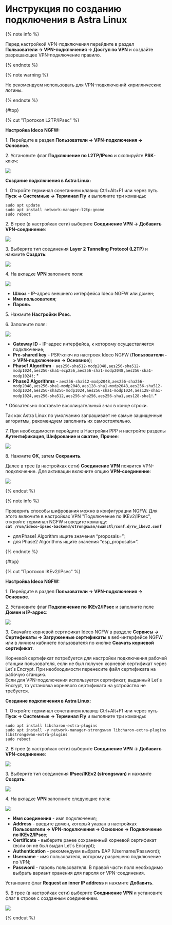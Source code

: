 # Инструкция по созданию подключения в Astra Linux

{% note info %}

Перед настройкой VPN-подключения перейдите в раздел **Пользователи -> VPN-подключения -> Доступ по VPN** и создайте разрешающее VPN-подключение правило.

{% endnote %}

{% note warning %}

Не рекомендуем использовать для VPN-подключений кириллические логины.

{% endnote %}

{#top}

{% cut "Протокол L2TP/IPsec" %}

**Настройка Ideco NGFW:**

1\. Перейдите в раздел **Пользователи -> VPN-подключения -> Основное**.

2\. Установите флаг **Подключение по L2TP/IPsec** и скопируйте **PSK**-ключ:

![](../../../../_images/vpn-authorization3.png)

**Создание подключения в Astra Linux:**

1\. Откройте терминал сочетанием клавиш Ctrl+Alt+F1 или через путь **Пуск -> Системные -> Терминал Fly** и выполните три команды:
```
sudo apt update
sudo apt install network-manager-l2tp-gnome
sudo reboot
```

2\. В трее (в настройках сети) выберите **Соединение VPN -> Добавить VPN-соединение**:

![](../../../../_images/connection-for-astra-linux1.png)

3\. Выберите тип соединения **Layer 2 Tunneling Protocol (L2TP)** и нажмите **Создать**:

![](../../../../_images/connection-for-astra-linux2.png)

4\. На вкладке **VPN** заполните поля:

![](../../../../_images/connection-for-astra-linux3.png)

* **Шлюз** - IP-адрес внешнего интерфейса Ideco NGFW или домен;
* **Имя пользователя**;
* **Пароль**.

5\. Нажмите **Настройки IPsec**.

6\. Заполните поля:

![](../../../../_images/astra3.png)

* **Gateway ID** - IP-адрес интерфейса, к которому осуществляется подключение;
* **Pre-shared key** -  PSK-ключ из настроек Ideco NGFW (**Пользователи -&gt; VPN-подключение -&gt; Основное**);
* **Phase1 Algorithm** - `aes256-sha512-modp2048,aes256-sha512-modp1024,aes256-sha1-ecp256,aes256-sha1-modp2048,aes256-sha1-modp1024!`; \*
* **Phase2 Algorithms** - `aes256-sha512-modp2048,aes256-sha256-modp2048,aes256-sha1-modp2048,aes128-sha1-modp2048,aes256-sha512-modp1024,aes256-sha256-modp1024,aes256-sha1-modp1024,aes128-sha1-modp1024,aes256-sha512,aes256-sha256,aes256-sha1,aes128-sha1!`.\*
  
\* Обязательно поставьте восклицательный знак в конце строки.

Так как Astra Linux по умолчанию запрашивает не самые защищенные алгоритмы, рекомендуем заполнить их самостоятельно.

7\. При необходимости перейдите в Настройки РРР и настройте разделы **Аутентификация**, **Шифрование и сжатие**, **Прочее**:

![](../../../../_images/astra4.png)

8\. Нажмите **OК**, затем **Сохранить**.

Далее в трее (в настройках сети) **Соединение VPN** появится VPN-подключение. Для активации включите опцию **VPN-соединение**:

![](../../../../_images/connection-for-astra-linux4.png)

{% endcut %}

{% note info %}

Проверить способы шифрования можно в конфигурации NGFW. Для этого включите в настройках VPN "Подключение по IKEv2/IPsec", откройте терминал NGFW и введите команду:  
**`cat /run/ideco-ipsec-backend/strongswan/swanctl/conf.d/rw_ikev2.conf`**
* для Phase1 Algorithm ищите значения “proposals=”;
* для Phase2 Algorithms ищите значения “esp_proposals=”.

{% endnote %}

{#top}

{% cut "Протокол IKEv2/IPsec" %}

**Настройка Ideco NGFW:**

1\. Перейдите в раздел **Пользователи -> VPN-подключения -> Основное**.

2\. Установите флаг **Подключение по IKEv2/IPsec** и заполните поле **Домен и IP-адрес**:

![](../../../../_images/vpn-authorization8.png)

3\. Скачайте корневой сертификат Ideco NGFW в разделе **Сервисы -> Сертификаты -> Загруженные сертификаты** в веб-интерфейсе NGFW или в личном кабинете пользователя по кнопке **Скачать корневой сертификат**.

Корневой сертификат потребуется для настройки подключения рабочей станции пользователя, если не был получен корневой сертификат через Let\`s Encrypt. При необходимости перенесите файл сертификата на рабочую станцию.\
Если для VPN-подключения используется сертификат, выданный Let\`s Encrypt, то установка корневого сертификата на устройство не требуется.

**Создание подключения в Astra Linux:**

1\. Откройте терминал сочетанием клавиш Ctrl+Alt+F1 или через путь **Пуск -> Системные -> Терминал Fly** и выполните три команды:

``` 
sudo apt install libcharon-extra-plugins
sudo apt install -y network-manager-strongswan libcharon-extra-plugins libstrongswan-extra-plugins
sudo reboot
```

2\. В трее (в настройках сети) выберите **Соединение VPN -> Добавить VPN-соединение**:

![](../../../../_images/connection-for-astra-linux1.png)

3\. Выберите тип соединения **IPsec/IKEv2 (strongswan)** и нажмите **Создать**:

![](../../../../_images/connection-for-astra-linux5.png)

4\. На вкладке **VPN** заполните следующие поля:

![](../../../../_images/astra1.png)

* **Имя соединения** - имя подключения;
* **Address** - введите домен, который указан в настройках **Пользователи -&gt; VPN-подключения -&gt; Основное -&gt; Подключение по IKEv2/IPsec**;
* **Certificate** - выберите ранее сохраненный корневой сертификат (если он не был выдан Let`s Encrypt);
* **Authentication** - рекомендуем выбрать EAP (Username/Password);
* **Username** - имя пользователя, которому разрешено подключение по VPN;
* **Password** - пароль пользователя. В правой части поля необходимо выбрать вариант хранения для пароля от VPN-соединения.

Установите флаг **Request an inner IP address** и нажмите **Добавить**.

5\. В трее (в настройках сети) выберите **Соединение VPN** и установите флаг в строке с созданным соединением.

![](../../../../_images/astra2.png)

{% endcut %}

